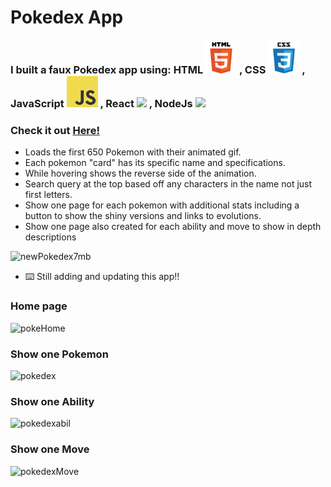 # Pokedex App

### I built a faux Pokedex app using: HTML <img width=50px src="https://raw.githubusercontent.com/github/explore/80688e429a7d4ef2fca1e82350fe8e3517d3494d/topics/html/html.png">&nbsp;, CSS <img width=50px src="https://raw.githubusercontent.com/github/explore/80688e429a7d4ef2fca1e82350fe8e3517d3494d/topics/css/css.png">&nbsp;, JavaScript <img width=50px src="https://raw.githubusercontent.com/github/explore/80688e429a7d4ef2fca1e82350fe8e3517d3494d/topics/javascript/javascript.png">&nbsp;, React <img width=50px src="https://upload.wikimedia.org/wikipedia/commons/a/a7/React-icon.svg">&nbsp;, NodeJs <img width=50px src="https://images.g2crowd.com/uploads/product/image/large_detail/large_detail_f0b606abb6d19089febc9faeeba5bc05/nodejs-development-services.png">&nbsp;

### Check it out [Here!](https://pokedex-kmabb.vercel.app/)

- Loads the first 650 Pokemon with their animated gif.
- Each pokemon "card" has its specific name and specifications.
- While hovering shows the reverse side of the animation.
- Search query at the top based off any characters in the name not just first letters.
- Show one page for each pokemon with additional stats including a button to show the shiny versions and links to evolutions.
- Show one page also created for each ability and move to show in depth descriptions

  
![newPokedex7mb](https://github.com/k-mabbott/Pokedex/assets/128265569/e2919a45-5060-44ae-bb5a-9224936b3cd9)

- ⌨️ Still adding and updating this app!!

### Home page

![pokeHome](https://github.com/k-mabbott/Pokedex/assets/128265569/7ebdc17e-21f5-436a-8cde-eff3b95dcd4e)

### Show one Pokemon

![pokedex](https://github.com/k-mabbott/Pokedex/assets/128265569/c516e0f9-8aff-42f2-9711-7c5494560ff1)

### Show one Ability

![pokedexabil](https://github.com/k-mabbott/Pokedex/assets/128265569/e4fe1d28-212f-45ed-8b28-71fe0b63079a)

### Show one Move

![pokedexMove](https://github.com/k-mabbott/Pokedex/assets/128265569/95082cb2-cb19-45ef-b429-43a094db9f21)

